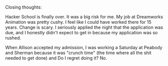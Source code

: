 Closing thoughts:

Hacker School is finally over. It was a big risk for me. My job at Dreamworks Animation was pretty cushy. I feel like I could have worked there for 15 years. Change is scary. I seriously applied the night that the application was due, and I honestly didn't expect to get in because my application was so rushed.

When Allison accepted my admission, I was working a Saturday at Peabody and Sherman because it was "crunch time" (the time where all the shit needed to get done) and  Do I regret doing it? No. 